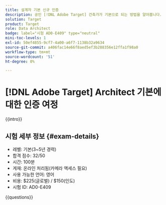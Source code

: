 ```yaml
---
title: 설계자 기본 신규 인증
description: 공인 [!DNL Adobe Target] 건축가가 기본으로 되는 방법을 알아봅니다.
solution: Target
product: Target
role: Data Architect
badge: label="시험 AD0-E409" type="neutral"
mini-toc-levels: 1
exl-id: 50ef4855-9cf7-4a00-a6f7-1138b32a9634
source-git-commit: a406fac14e66f8aed5ef3b288356e12ffa1f98a0
workflow-type: tm+mt
source-wordcount: '51'
ht-degree: 0%

---
```


# [!DNL Adobe Target] Architect 기본에 대한 인증 여정

{{intro}}

## 시험 세부 정보 {#exam-details}

* 레벨: 기본(3~5년 경력)
* 합격 점수: 32/50
* 시간: 100분
* 게재: 온라인 처리됨(카메라 액세스 필요)
* 사용 가능한 언어: 영어
* 비용: $225(글로벌) / $150(인도)
* 시험 ID: AD0-E409

{{questions}}
